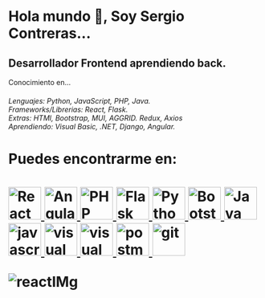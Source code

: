 # Hola mundo 👾, Soy Sergio Contreras...
## Desarrollador Frontend aprendiendo back.
  Conocimiento en...


<h6>
  Lenguajes: Python, JavaScript, PHP, Java.
  </br>
  Frameworks/Librerias: React, Flask.
 </br>
  Extras: HTMl, Bootstrap, MUI, AGGRID. Redux, Axios
  </br>
  Aprendiendo: Visual Basic, .NET, Django, Angular.
  </br>
<h6/>

<h1> 
  Puedes encontrarme en:
<h1/>

<p align="left"> 
<a href="https://reactjs.org/docs/getting-started.html" target="_blank"> <img src="https://www.vectorlogo.zone/logos/reactjs/reactjs-icon.svg" alt="React" width="65" height="65"/>  </a>
<a href="https://angular.io/docs" target="_blank"> <img src="https://www.vectorlogo.zone/logos/angular/angular-icon.svg" alt="Angular" width="65" height="65"/>  </a>
<a href="https://www.php.net/docs.php" target="_blank"> <img src="https://www.vectorlogo.zone/logos/php/php-icon.svg" alt="PHP" width="65" height="65"/>  </a>
  <a href="https://flask.palletsprojects.com/en/2.2.x/" target="_blank"> <img src="https://www.vectorlogo.zone/logos/pocoo_flask/pocoo_flask-icon.svg" alt="Flask" width="65" height="65"/>  </a>
<a href="https://docs.python.org/3/" target="_blank"> <img src="https://www.vectorlogo.zone/logos/python/python-icon.svg" alt="Python" width="65" height="65"/>  </a>
  <a href="https://getbootstrap.com" target="_blank"> <img src="https://www.vectorlogo.zone/logos/getbootstrap/getbootstrap-icon.svg" alt="Bootstrap" width="65" height="65"/>  </a>
<a href="https://docs.oracle.com/en/java/" target="_blank"> <img src="https://www.vectorlogo.zone/logos/java/java-icon.svg" alt="Java" width="65" height="65"/>  </a>
<a href="https://devdocs.io/javascript/" target="_blank"> <img src="https://www.vectorlogo.zone/logos/javascript/javascript-icon.svg" alt="javascript" width="65" height="65"/>  </a>
<a href="https://learn.microsoft.com/en-us/dotnet/visual-basic/" target="_blank"> <img src="https://www.vectorlogo.zone/logos/microsoft_vb/microsoft_vb-icon.svg" alt="visual" width="65" height="65"/>  </a>
  <a href="https://learn.microsoft.com/en-us/dotnet/" target="_blank"> <img src="https://www.vectorlogo.zone/logos/dotnet/dotnet-icon.svg" alt="visual" width="65" height="65"/>  </a>
<a href="https://postman.com" target="_blank"> <img src="https://www.vectorlogo.zone/logos/getpostman/getpostman-icon.svg" alt="postman" width="65" height="65"/> </a>
<a href="https://git-scm.com/" target="_blank"> <img src="https://www.vectorlogo.zone/logos/git-scm/git-scm-icon.svg" alt="git" width="65" height="65"/>  </a>

  </p>

![reactIMg](https://user-images.githubusercontent.com/91096090/209746294-ed8c440f-aff2-40eb-bbb3-d4b45b6de93d.jpg)
